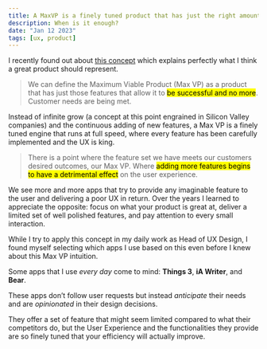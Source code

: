 ```yaml
---
title: A MaxVP is a finely tuned product that has just the right amount of features
description: When is it enough?
date: "Jan 12 2023"
tags: [ux, product]
---
```


I recently found out about [this concept](https://www.cxpartners.co.uk/our-thinking/maximum-viable-product) which explains perfectly what I think a great product should represent.

> We can define the Maximum Viable Product (Max VP) as a product that has just those features that allow it to <mark>be successful and no more</mark>. Customer needs are being met.

Instead of infinite grow (a concept at this point engrained in Silicon Valley companies) and the continuous adding of new features, a Max VP is a finely tuned engine that runs at full speed, where every feature has been carefully implemented and the UX is king.

> There is a point where the feature set we have meets our customers desired outcomes, our Max VP. Where <mark>adding more features begins to have a detrimental effect</mark> on the user experience.

We see more and more apps that try to provide any imaginable feature to the user and delivering a poor UX in return.
Over the years I learned to appreciate the opposite: focus on what your product is great at, deliver a limited set of well polished features, and pay attention to every small interaction.

While I try to apply this concept in my daily work as Head of UX Design, I found myself selecting which apps I use based on this even before I knew about this Max VP intuition.

Some apps that I use _every day_ come to mind: **Things 3**, **iA Writer**, and **Bear**.

These apps don’t follow user requests but instead _anticipate_ their needs and are _opinionated_ in their design decisions.

They offer a set of feature that might seem limited compared to what their competitors do, but the User Experience and the functionalities they provide are so finely tuned that your efficiency will actually improve.
